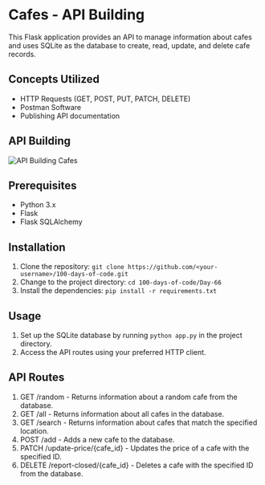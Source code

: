 # Cafes - API Building
This Flask application provides an API to manage information about cafes and uses SQLite as the database to create, read, update, and delete cafe records.

## Concepts Utilized
- HTTP Requests (GET, POST, PUT, PATCH, DELETE)
- Postman Software
- Publishing API documentation

## API Building
![API Building Cafes](https://github.com/katmiller00/Python-Projects/assets/159479250/a3460e21-e271-4b03-aeaa-ca1caf240302)

## Prerequisites
-   Python 3.x
-   Flask
-   Flask SQLAlchemy

## Installation
1.  Clone the repository:  `git clone https://github.com/<your-username>/100-days-of-code.git`
2.  Change to the project directory:  `cd 100-days-of-code/Day-66`
3.  Install the dependencies:  `pip install -r requirements.txt`

## Usage
1.  Set up the SQLite database by running  `python app.py`  in the project directory.
2.  Access the API routes using your preferred HTTP client.

## API Routes
1.  GET /random - Returns information about a random cafe from the database.
2.  GET /all - Returns information about all cafes in the database.
3.  GET /search - Returns information about cafes that match the specified location.
4.  POST /add - Adds a new cafe to the database.
5.  PATCH /update-price/{cafe_id} - Updates the price of a cafe with the specified ID.
6.  DELETE /report-closed/{cafe_id} - Deletes a cafe with the specified ID from the database.
